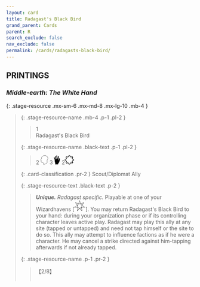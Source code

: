 ```yaml
---
layout: card
title: Radagast's Black Bird
grand_parent: Cards
parent: R
search_exclude: false
nav_exclude: false
permalink: /cards/radagasts-black-bird/
---
```


## PRINTINGS


### _Middle-earth: The White Hand_

{: .stage-resource .mx-sm-6 .mx-md-8 .mx-lg-10 .mb-4 }
> {: .stage-resource-name .mb-4 .p-1 .pl-2 }
> > <div class="card-mp">1</div>
> > <div class="card-name">Radagast's Black Bird</div>
>
> {: .stage-resource-name .black-text .p-1 .pl-2 }
> > 2 ![](/assets/images/mind.svg) 3![](/assets/images/di.svg) 2![](/assets/images/stage-point.svg)
>
> {: .card-classification .pr-2 }
> Scout/Diplomat Ally
>
> {: .stage-resource-text .black-text .p-2 }
> > _**Unique.**_ _Radagast specific._ Playable at one of your Wizardhavens \[![](/assets/images/free-haven.svg)]. You may return Radagast's Black Bird to your hand: during your organization phase or if its controlling character leaves active play. Radagast may play this ally at any site (tapped or untapped) and need not tap himself or the site to do so. This ally may attempt to influence factions as if he were a character. He may cancel a strike directed against him-tapping afterwards if not already tapped. 
> 
> {: .stage-resource-name .p-1 .pr-2 }
> > <div class="card-shield">【2/8】</div>
> > <div class="card-corruption">&nbsp;</div>

